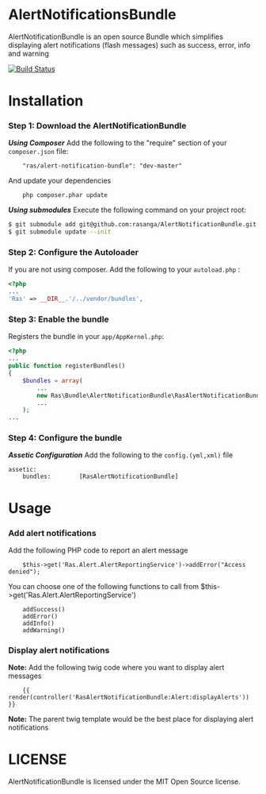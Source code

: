 AlertNotificationsBundle
========================
AlertNotificationBundle is an open source Bundle which simplifies displaying alert notifications (flash messages) such as success, error, info and warning

[![Build Status](https://scrutinizer-ci.com/g/rasanga/AlertNotificationBundle/badges/build.png?b=master)](https://scrutinizer-ci.com/g/rasanga/AlertNotificationBundle/build-status/master)

Installation
============
### Step 1: Download the AlertNotificationBundle
***Using Composer***
Add the following to the "require" section of your `composer.json` file:

```
    "ras/alert-notification-bundle": "dev-master"
```
And update your dependencies
```
    php composer.phar update
```

***Using submodules***
Execute the following command on your project root:
``` bash
$ git submodule add git@github.com:rasanga/AlertNotificationBundle.git vendor/bundles/Ras/AlertNotificationBundle
$ git submodule update --init
```

### Step 2: Configure the Autoloader
If you are not using composer.
Add the following to your `autoload.php` :
```php
<?php
...
'Ras' => __DIR__.'/../vendor/bundles',
```

### Step 3: Enable the bundle
Registers the bundle in your `app/AppKernel.php`:
```php
<?php
...
public function registerBundles()
{
    $bundles = array(
        ...
        new Ras\Bundle\AlertNotificationBundle\RasAlertNotificationBundle(),
        ...
    );
...
```

### Step 4: Configure the bundle
***Assetic Configuration***
Add the following to the `config.(yml,xml)` file
```
assetic:
    bundles:        [RasAlertNotificationBundle]
```

Usage
=====
### Add alert notifications
Add the following PHP code to report an alert message
```
    $this->get('Ras.Alert.AlertReportingService')->addError("Access denied");
```
You can choose one of the following functions to call from 
$this->get('Ras.Alert.AlertReportingService') 
```
    addSuccess()
    addError()
    addInfo()
    addWarning()
```

### Display alert notifications
**Note:** Add the following twig code where you want to display alert messages
```
    {{ render(controller('RasAlertNotificationBundle:Alert:displayAlerts')) }}
```
**Note:** The parent twig template would be the best place for displaying alert notifications

LICENSE
=======
AlertNotificationBundle is licensed under the MIT Open Source license.
